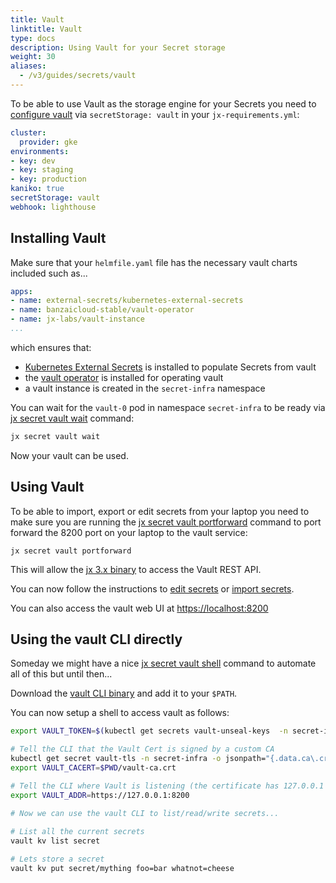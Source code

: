 ```yaml
---
title: Vault
linktitle: Vault
type: docs
description: Using Vault for your Secret storage
weight: 30
aliases:
  - /v3/guides/secrets/vault
---
```



To be able to use Vault as the storage engine for your Secrets you need to [configure vault](/v3/guides/config/#vault) via `secretStorage: vault` in your `jx-requirements.yml`:

```yaml
cluster:
  provider: gke
environments:
- key: dev
- key: staging
- key: production
kaniko: true
secretStorage: vault
webhook: lighthouse
```

## Installing Vault

Make sure that your `helmfile.yaml` file has the necessary vault charts included such as...

```yaml 
apps:
- name: external-secrets/kubernetes-external-secrets
- name: banzaicloud-stable/vault-operator
- name: jx-labs/vault-instance   
...
```

which ensures that:

* [Kubernetes External Secrets](https://github.com/godaddy/kubernetes-external-secrets) is installed to populate Secrets from vault
* the [vault operator](https://banzaicloud.com/products/bank-vaults/) is installed for operating vault 
* a vault instance is created in the `secret-infra` namespace

You can wait for the `vault-0` pod in namespace `secret-infra` to be ready via [jx secret vault wait](https://github.com/jenkins-x/jx-secret/blob/master/docs/cmd/jx-secret_vault_wait.md) command:

```bash 
jx secret vault wait
```

Now your vault can be used.

## Using Vault

To be able to import, export or edit secrets from your laptop you need to make sure you are running the [jx secret vault portforward](https://github.com/jenkins-x/jx-secret/blob/master/docs/cmd/jx-secret_vault_portforward.md) command to port forward the 8200 port on your laptop to the vault service:


```
jx secret vault portforward
```                  

This will allow the [jx 3.x binary](/v3/guides/jx3/) to access the Vault REST API.

You can now follow the instructions to [edit secrets](/v3/guides/secrets/#edit-secrets) or [import secrets](/v3/guides/secrets/#import-secrets).

You can also access the vault web UI at [https://localhost:8200](https://localhost:8200)

## Using the vault CLI directly

Someday we might have a nice [jx secret vault shell](https://github.com/jenkins-x/jx-secret/issues/5) command to automate all of this but until then...

Download the [vault CLI binary](https://www.vaultproject.io/downloads/) and add it to your `$PATH`.

You can now setup a shell to access vault as follows:

```bash 
export VAULT_TOKEN=$(kubectl get secrets vault-unseal-keys  -n secret-infra -o jsonpath={.data.vault-root} | base64 --decode)

# Tell the CLI that the Vault Cert is signed by a custom CA
kubectl get secret vault-tls -n secret-infra -o jsonpath="{.data.ca\.crt}" | base64 --decode > $PWD/vault-ca.crt
export VAULT_CACERT=$PWD/vault-ca.crt

# Tell the CLI where Vault is listening (the certificate has 127.0.0.1 as well as alternate names)
export VAULT_ADDR=https://127.0.0.1:8200

# Now we can use the vault CLI to list/read/write secrets...
                                           
# List all the current secrets
vault kv list secret

# Lets store a secret
vault kv put secret/mything foo=bar whatnot=cheese
```


